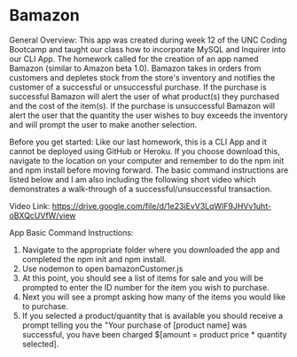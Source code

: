 # Bamazon

General Overview:
This app was created during week 12 of the UNC Coding Bootcamp and taught our class how to incorporate MySQL and Inquirer into our CLI App. The homework called for the creation of an app named Bamazon (similar to Amazon beta 1.0). Bamazon takes in orders from customers and depletes stock from the store's inventory and notifies the customer of a successful or unsuccessful purchase. If the purchase is successful Bamazon will alert the user of what product(s) they purchased and the cost of the item(s). If the purchase is unsuccessful Bamazon will alert the user that the quantity the user wishes to buy exceeds the inventory and will prompt the user to make another selection.

Before you get started:
Like our last homework, this is a CLI App and it cannot be deployed using GitHub or Heroku. If you choose download this, navigate to the location on your computer and remember to do the npm init and npm install before moving forward. The basic command instructions are listed below and I am also including the following short video which demonstrates a walk-through of a successful/unsuccessful transaction.

Video Link: https://drive.google.com/file/d/1e23iEvV3LqWlF9JHVv1uht-oBXQcUVfW/view

App Basic Command Instructions:

1.  Navigate to the appropriate folder where you downloaded the app and completed the npm init and npm install.
2.  Use nodemon to open bamazonCustomer.js
3.  At this point, you should see a list of items for sale and you will be prompted to enter the ID number for the item you wish to purchase.
4.  Next you will see a prompt asking how many of the items you would like to purchase.
5.  If you selected a product/quantity that is available you should receive a prompt telling you the "Your purchase of [product name] was successful, you have been charged \$[amount = product price * quantity selected].
